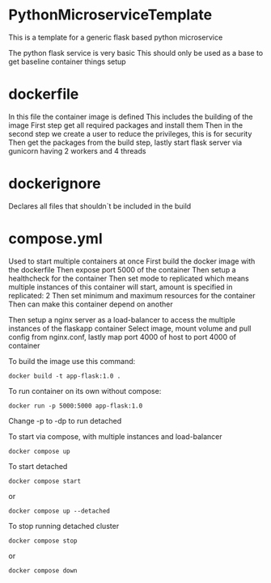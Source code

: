 # PythonMicroserviceTemplate
This is a template for a generic flask based python microservice

The python flask service is very basic
This should only be used as a base to get baseline container things setup

# dockerfile
In this file the container image is defined
This includes the building of the image
First step get all required packages and install them
Then in the second step we create a user to reduce the privileges, this is for security
Then get the packages from the build step, lastly start flask server via gunicorn having 2 workers and 4 threads

# dockerignore
Declares all files that shouldn`t be included in the build

# compose.yml
Used to start multiple containers at once
First build the docker image with the dockerfile
Then expose port 5000 of the container
Then setup a healthcheck for the container
Then set mode to replicated which means multiple instances of this container will start, amount is specified in replicated: 2
Then set minimum and maximum resources for the container
Then can make this container depend on another

Then setup a nginx server as a load-balancer to access the multiple instances of the flaskapp container
Select image, mount volume and pull config from nginx.conf, lastly map port 4000 of host to port 4000 of container

To build the image use this command:
```
docker build -t app-flask:1.0 .
```
To run container on its own without compose:
```
docker run -p 5000:5000 app-flask:1.0
```
Change -p to -dp to run detached

To start via compose, with multiple instances and load-balancer
```
docker compose up
```
To start detached
```
docker compose start
```
or
```
docker compose up --detached
```
To stop running detached cluster
```
docker compose stop
```
or
```
docker compose down
```